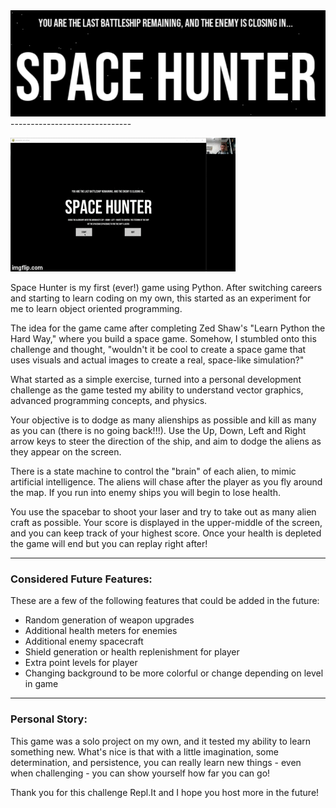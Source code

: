 <div style="text-align:center"><img src="https://github.com/jkeane889/SpaceHunter/blob/master/SpaceHunterLogo.png" /></div>
------------------------------

![SpaceHunter](https://github.com/jkeane889/SpaceHunter/blob/master/spaceHuntGIF.gif)

Space Hunter is my first (ever!) game using Python.  After switching careers and starting to learn coding on my own, this started as an experiment for me to learn object oriented programming. 

The idea for the game came after completing Zed Shaw's "Learn Python the Hard Way," where you build a space game.  Somehow, I stumbled onto this challenge and thought, "wouldn't it be cool to create a space game that uses visuals and actual images to create a real, space-like simulation?"

What started as a simple exercise, turned into a personal development challenge as the game tested my ability to understand vector graphics, advanced programming concepts, and physics.  

Your objective is to dodge as many alienships as possible and kill as many as you can (there is no going back!!!).  Use the Up, Down, Left and Right arrow keys to steer the direction of the ship, and aim to dodge the aliens as they appear on the screen.

There is a state machine to control the "brain" of each alien, to mimic artificial intelligence.  The aliens will chase after the player as you fly around the map.  If you run into enemy ships you will begin to lose health.

You use the spacebar to shoot your laser and try to take out as many alien craft as possible.  Your score is displayed in the upper-middle of the screen, and you can keep track of your highest score.  Once your health is depleted the game will end but you can replay right after!

--------------------------

### Considered Future Features:
These are a few of the following features that could be added in the future:
  * Random generation of weapon upgrades
  * Additional health meters for enemies
  * Additional enemy spacecraft
  * Shield generation or health replenishment for player
  * Extra point levels for player 
  * Changing background to be more colorful or change depending on level in game

----------------------------------

### Personal Story:

This game was a solo project on my own, and it tested my ability to learn something new.  What's nice is that with a little imagination, some determination, and persistence, you can really learn new things - even when challenging - you can show yourself how far you can go! 

Thank you for this challenge Repl.It and I hope you host more in the future!
